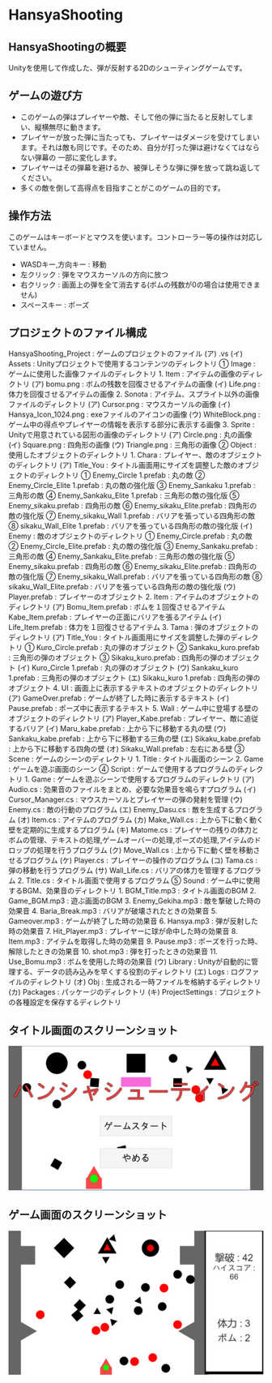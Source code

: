 # HansyaShooting

## HansyaShootingの概要

Unityを使用して作成した、弾が反射する2Dのシューティングゲームです。

## ゲームの遊び方

- このゲームの弾はプレイヤーや敵、そして他の弾に当たると反射してしまい、縦横無尽に動きます。
- プレイヤーが放った弾に当たっても、プレイヤーはダメージを受けてしまいます。それは敵も同じです。そのため、自分が打った弾は避けなくてはならない弾幕の 一部に変化します。
- プレイヤーはその弾幕を避けるか、被弾しそうな弾に弾を放って跳ね返してください。
- 多くの敵を倒して高得点を目指すことがこのゲームの目的です。

## 操作方法

このゲームはキーボードとマウスを使います。コントローラー等の操作は対応していません。
- WASDキー,方向キー : 移動
- 左クリック : 弾をマウスカーソルの方向に放つ
- 右クリック : 画面上の弾を全て消去する(ボムの残数が0の場合は使用できません)
- スペースキー : ポーズ

## プロジェクトのファイル構成

HansyaShooting_Project : ゲームのプロジェクトのファイル
  (ア) .vs
  (イ) Assets : Unityプロジェクトで使用するコンテンツのディレクトリ
    ① Image : ゲームに使用した画像ファイルのディレクトリ
      1. Item : アイテムの画像のディレクトリ
        (ア) bomu.png : ボムの残数を回復させるアイテムの画像
        (イ) Life.png : 体力を回復させるアイテムの画像
      2. Sonota : アイテム、スプライト以外の画像ファイルのディレクトリ
        (ア) Cursor.png : マウスカーソルの画像
        (イ) Hansya_Icon_1024.png : exeファイルのアイコンの画像
        (ウ) WhiteBlock.png : ゲーム中の得点やプレイヤーの情報を表示する部分に表示する画像
      3. Sprite : Unityで用意されている図形の画像のディレクトリ
        (ア) Circle.png : 丸の画像
        (イ) Square.png : 四角形の画像
        (ウ) Triangle.png : 三角形の画像
    ② Object : 使用したオブジェクトのディレクトリ
      1. Chara : プレイヤー、敵のオブジェクトのディレクトリ
        (ア) Title_You : タイトル画面用にサイズを調整した敵のオブジェクトのディレクトリ
          ① Enemy_Circle 1.prefab : 丸の敵
          ② Enemy_Circle_Elite 1.prefab : 丸の敵の強化版
          ③ Enemy_Sankaku 1.prefab : 三角形の敵
          ④ Enemy_Sankaku_Elite 1.prefab : 三角形の敵の強化版
          ⑤ Enemy_sikaku.prefab : 四角形の敵
          ⑥ Enemy_sikaku_Elite.prefab : 四角形の敵の強化版
          ⑦ Enemy_sikaku_Wall 1.prefab : バリアを張っている四角形の敵
          ⑧ sikaku_Wall_Elite 1.prefab : バリアを張っている四角形の敵の強化版
        (イ) Enemy : 敵のオブジェクトのディレクトリ
          ① Enemy_Circle.prefab : 丸の敵
          ② Enemy_Circle_Elite.prefab : 丸の敵の強化版
          ③ Enemy_Sankaku.prefab : 三角形の敵
          ④ Enemy_Sankaku_Elite.prefab : 三角形の敵の強化版
          ⑤ Enemy_sikaku.prefab : 四角形の敵
          ⑥ Enemy_sikaku_Elite.prefab : 四角形の敵の強化版
          ⑦ Enemy_sikaku_Wall.prefab : バリアを張っている四角形の敵
          ⑧ sikaku_Wall_Elite.prefab : バリアを張っている四角形の敵の強化版
        (ウ) Player.prefab : プレイヤーのオブジェクト
      2. Item : アイテムのオブジェクトのディレクトリ
        (ア) Bomu_Item.prefab : ボムを１回復させるアイテムKabe_Item.prefab : プレイヤーの正面にバリアを張るアイテム
        (イ) Life_Item.prefab : 体力を１回復させるアイテム
      3. Tama : 弾のオブジェクトのディレクトリ
        (ア) Title_You : タイトル画面用にサイズを調整した弾のディレクトリ
          ① Kuro_Circle.prefab : 丸の弾のオブジェクト
          ② Sankaku_kuro.prefab : 三角形の弾のオブジェクト
          ③ Sikaku_kuro.prefab : 四角形の弾のオブジェクト
        (イ) Kuro_Circle 1.prefab : 丸の弾のオブジェクト
        (ウ) Sankaku_kuro 1.prefab : 三角形の弾のオブジェクト
        (エ) Sikaku_kuro 1.prefab : 四角形の弾のオブジェクト
      4. UI : 画面上に表示するテキストのオブジェクトのディレクトリ
        (ア) GameOver.prefab : ゲームが終了した時に表示するテキスト
        (イ) Pause.prefab : ポーズ中に表示するテキスト
      5. Wall : ゲーム中に登場する壁のオブジェクトのディレクトリ
        (ア) Player_Kabe.prefab : プレイヤー、敵に追従するバリア
        (イ) Maru_kabe.prefab : 上から下に移動する丸の壁
        (ウ) Sankaku_kabe.prefab : 上から下に移動する三角の壁
        (エ) Sikaku_kabe.prefab : 上から下に移動する四角の壁
        (オ) Sikaku_Wall.prefab : 左右にある壁
    ③ Scene : ゲームのシーンのディレクトリ
      1. Title : タイトル画面のシーン
      2. Game : ゲームを遊ぶ画面のシーン
    ④ Script : ゲームで使用するプログラムのディレクトリ
      1. Game : ゲームを遊ぶシーンで使用するプログラムのディレクトリ
        (ア) Audio.cs : 効果音のファイルをまとめ、必要な効果音を鳴らすプログラム
        (イ) Cursor_Manager.cs : マウスカーソルとプレイヤーの弾の発射を管理
        (ウ) Enemy.cs : 敵の行動のプログラム
        (エ) Enemy_Dasu.cs : 敵を生成するプログラム
        (オ) Item.cs : アイテムのプログラム
        (カ) Make_Wall.cs : 上から下に動く動く壁を定期的に生成するプログラム
        (キ) Matome.cs : プレイヤーの残りの体力とボムの管理、テキストの処理,ゲームオーバーの処理,ポーズの処理,アイテムのドロップの処理を行うプログラム
        (ク) Move_Wall.cs : 上から下に動く壁を移動させるプログラム
        (ケ) Player.cs : プレイヤーの操作のプログラム
        (コ) Tama.cs : 弾の移動を行うプログラム
        (サ) Wall_Life.cs : バリアの体力を管理するプログラム
      2. Title.cs : タイトル画面で使用するプログラム
    ⑤ Sound : ゲーム中に使用するBGM、効果音のディレクトリ
      1. BGM_Title.mp3 : タイトル画面のBGM
      2. Game_BGM.mp3 : 遊ぶ画面のBGM
      3. Enemy_Gekiha.mp3 : 敵を撃破した時の効果音
      4. Baria_Break.mp3 : バリアが破壊されたときの効果音
      5. Gameover.mp3 : ゲームが終了した時の効果音
      6. Hansya.mp3 : 弾が反射した時の効果音
      7. Hit_Player.mp3 : プレイヤーに球が命中した時の効果音
      8. Item.mp3 : アイテムを取得した時の効果音
      9. Pause.mp3 : ポーズを行った時、解除したときの効果音
      10. shot.mp3 : 弾を打ったときの効果音
      11. Use_Bomu.mp3 : ボムを使用した時の効果音
  (ウ) Library : Unityが自動的に管理する、データの読み込みを早くする役割のディレクトリ
  (エ) Logs : ログファイルのディレクトリ
  (オ) Obj : 生成される一時ファイルを格納するディレクトリ
  (カ) Packages : パッケージのディレクトリ
  (キ) ProjectSettings : プロジェクトの各種設定を保存するディレクトリ

## タイトル画面のスクリーンショット

![タイトル画面](./Readme_Screenshot/HansyaShooting_SS_Title.png)

## ゲーム画面のスクリーンショット

![ゲーム画面](./Readme_Screenshot/HansyaShooting_SS_Play.png)
